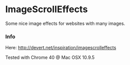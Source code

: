 # ImageScrollEffects
Some nice image effects for websites with many images.



### Info 
Here: http://devert.net/inspiration/imagescrolleffects

Tested with Chrome 40 @ Mac OSX 10.9.5

